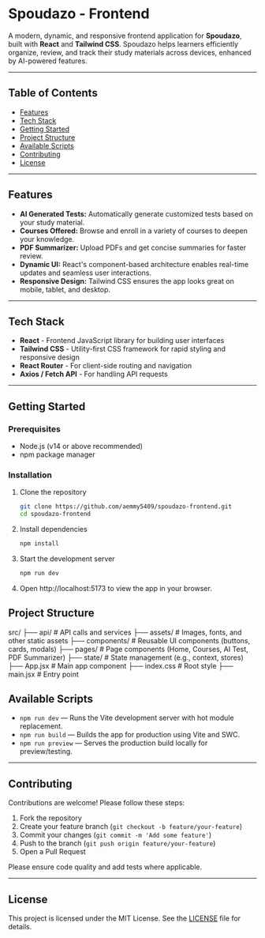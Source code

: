 # Spoudazo - Frontend

A modern, dynamic, and responsive frontend application for **Spoudazo**, built with **React** and **Tailwind CSS**. Spoudazo helps learners efficiently organize, review, and track their study materials across devices, enhanced by AI-powered features.

---

## Table of Contents

- [Features](#features)  
- [Tech Stack](#tech-stack)  
- [Getting Started](#getting-started)  
- [Project Structure](#project-structure)  
- [Available Scripts](#available-scripts)  
- [Contributing](#contributing)  
- [License](#license)  

---

## Features

- **AI Generated Tests:** Automatically generate customized tests based on your study material.  
- **Courses Offered:** Browse and enroll in a variety of courses to deepen your knowledge.  
- **PDF Summarizer:** Upload PDFs and get concise summaries for faster review.  
- **Dynamic UI:** React's component-based architecture enables real-time updates and seamless user interactions.  
- **Responsive Design:** Tailwind CSS ensures the app looks great on mobile, tablet, and desktop.

---

## Tech Stack

- **React** - Frontend JavaScript library for building user interfaces  
- **Tailwind CSS** - Utility-first CSS framework for rapid styling and responsive design  
- **React Router** - For client-side routing and navigation  
- **Axios / Fetch API** - For handling API requests  

---

## Getting Started

### Prerequisites

- Node.js (v14 or above recommended)  
- npm package manager  

### Installation

1. Clone the repository  
   ```bash
   git clone https://github.com/aemmy5409/spoudazo-frontend.git
   cd spoudazo-frontend

2. Install dependencies
    ```bash
    npm install

3. Start the development server
    ```bash
    npm run dev

4. Open http://localhost:5173 to view the app in your browser.

## Project Structure
src/
├── api/              # API calls and services
├── assets/           # Images, fonts, and other static assets
├── components/       # Reusable UI components (buttons, cards, modals)
├── pages/            # Page components (Home, Courses, AI Test, PDF Summarizer)
├── state/            # State management (e.g., context, stores)
├── App.jsx           # Main app component
├── index.css         # Root style 
├── main.jsx          # Entry point

## Available Scripts

- `npm run dev` — Runs the Vite development server with hot module replacement.  
- `npm run build` — Builds the app for production using Vite and SWC.  
- `npm run preview` — Serves the production build locally for preview/testing.  

---

## Contributing

Contributions are welcome! Please follow these steps:

1. Fork the repository  
2. Create your feature branch (`git checkout -b feature/your-feature`)  
3. Commit your changes (`git commit -m 'Add some feature'`)  
4. Push to the branch (`git push origin feature/your-feature`)  
5. Open a Pull Request  

Please ensure code quality and add tests where applicable.

---

## License

This project is licensed under the MIT License. See the [LICENSE](LICENSE) file for details.

